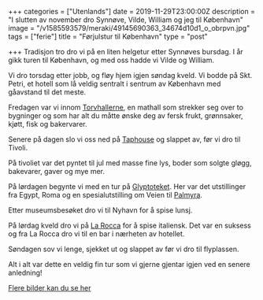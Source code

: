 +++
categories = ["Utenlands"]
date = 2019-11-29T23:00:00Z
description = "I slutten av november dro Synnøve, Vilde, William og jeg til København"
image = "/v1585593579/meraki/49145690363_34674d10d1_o_obrpvn.jpg"
tags = ["ferie"]
title = "Førjulstur til København"
type = "post"

+++
Tradisjon tro dro vi på en liten helgetur etter Synnøves bursdag. I år gikk turen til København, og med oss hadde vi Vilde og William.

Vi dro torsdag etter jobb, og fløy hjem igjen søndag kveld. Vi bodde på Skt. Petri, et hotell som lå veldig sentralt i sentrum av København med gåavstand til det meste.

Fredagen var vi innom [Torvhallerne](https://torvehallernekbh.dk/), en mathall som strekker seg over to bygninger og som har alt du måtte ønske deg av fersk frukt, grønnsaker, kjøtt, fisk og bakervarer. 

Senere på dagen slo vi oss ned på [Taphouse](https://taphouse.dk/) og slappet av, før vi dro til Tivoli.

På tivoliet var det pyntet til jul med masse fine lys, boder som solgte gløgg, bakevarer, gaver og mye mer.

På lørdagen begynte vi med en tur på [Glyptoteket](https://www.glyptoteket.dk/). Her var det utstillinger fra Egypt, Roma og en spesialutstilling om Veien til [Palmyra](https://no.wikipedia.org/wiki/Palmyra).

Etter museumsbesøket dro vi til Nyhavn for å spise lunsj.

På lørdag kveld dro vi på [La Rocca](http://larocca.dk/) for å spise italiensk. Det var en suksess og fra La Rocca dro vi til en bar i nærheten av hotellet. 

Søndagen sov vi lenge, sjekket ut og slappet av før vi dro til flyplassen.

Alt i alt var dette en veldig fin tur som vi gjerne gjentar igjen ved en senere anledning!

[Flere bilder kan du se her](https://www.flickr.com/photos/136910559@N03/albums/72157711998961576)